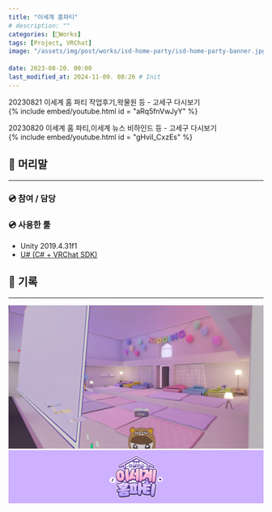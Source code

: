 ```yaml
---
title: "이세계 홈파티"
# description: ""
categories: [🍇Works]
tags: [Project, VRChat]
image: "/assets/img/post/works/isd-home-party/isd-home-party-banner.jpg"

date: 2023-08-20. 00:00
last_modified_at: 2024-11-09. 08:26 # Init
---
```


20230821 이세계 홈 파티 작업후기,왁물원 등 - 고세구 다시보기  
{% include embed/youtube.html id = "aRq5fnVwJyY" %}

20230820 이세계 홈 파티,이세계 뉴스 비하인드 등 - 고세구 다시보기  
{% include embed/youtube.html id = "gHviI_CxzEs" %}

## 📀 머리말

---

### 💿 참여 / 담당

### 💿 사용한 툴

- Unity 2019.4.31f1
- [U# (C# + VRChat SDK)](https://udonsharp.docs.vrchat.com/)

## 📀 기록

---

![230820-204249](/assets/img/post/works/isd-home-party/230820-204249.png)
![isd-home-party-banner](/assets/img/post/works/isd-home-party/isd-home-party-banner.jpg)
